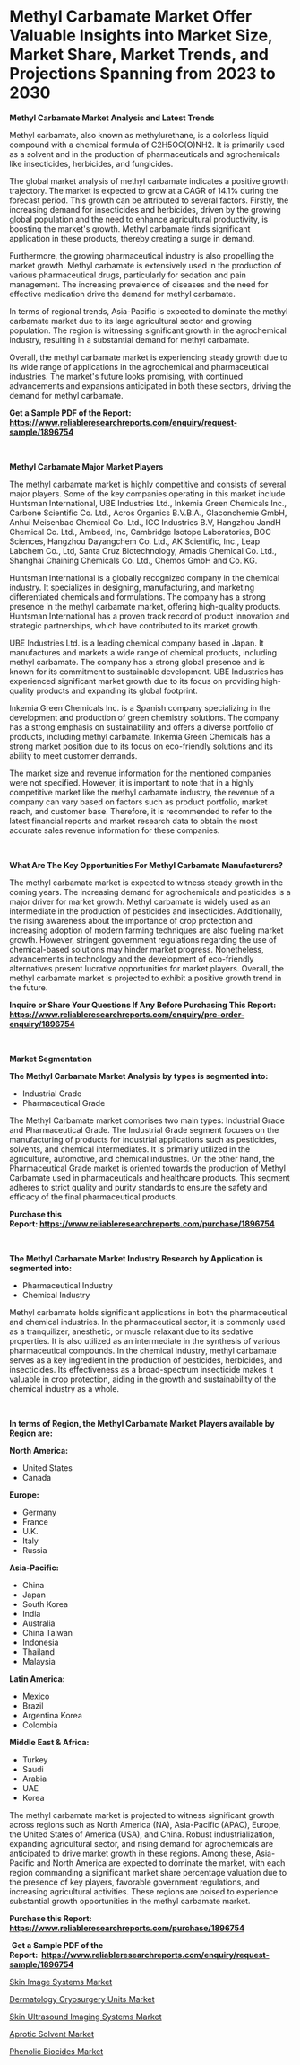 <p><h1>Methyl Carbamate Market Offer Valuable Insights into Market Size, Market Share, Market Trends, and Projections Spanning from 2023 to 2030</h1></p><p><strong>Methyl Carbamate Market Analysis and Latest Trends</strong></p>
<p><p>Methyl carbamate, also known as methylurethane, is a colorless liquid compound with a chemical formula of C2H5OC(O)NH2. It is primarily used as a solvent and in the production of pharmaceuticals and agrochemicals like insecticides, herbicides, and fungicides.</p><p>The global market analysis of methyl carbamate indicates a positive growth trajectory. The market is expected to grow at a CAGR of 14.1% during the forecast period. This growth can be attributed to several factors. Firstly, the increasing demand for insecticides and herbicides, driven by the growing global population and the need to enhance agricultural productivity, is boosting the market's growth. Methyl carbamate finds significant application in these products, thereby creating a surge in demand.</p><p>Furthermore, the growing pharmaceutical industry is also propelling the market growth. Methyl carbamate is extensively used in the production of various pharmaceutical drugs, particularly for sedation and pain management. The increasing prevalence of diseases and the need for effective medication drive the demand for methyl carbamate.</p><p>In terms of regional trends, Asia-Pacific is expected to dominate the methyl carbamate market due to its large agricultural sector and growing population. The region is witnessing significant growth in the agrochemical industry, resulting in a substantial demand for methyl carbamate.</p><p>Overall, the methyl carbamate market is experiencing steady growth due to its wide range of applications in the agrochemical and pharmaceutical industries. The market's future looks promising, with continued advancements and expansions anticipated in both these sectors, driving the demand for methyl carbamate.</p></p>
<p><strong>Get a Sample PDF of the Report:&nbsp; <a href="https://www.reliableresearchreports.com/enquiry/request-sample/1896754">https://www.reliableresearchreports.com/enquiry/request-sample/1896754</a></strong></p>
<p>&nbsp;</p>
<p><strong>Methyl Carbamate Major Market Players</strong></p>
<p><p>The methyl carbamate market is highly competitive and consists of several major players. Some of the key companies operating in this market include Huntsman International, UBE Industries Ltd., Inkemia Green Chemicals Inc., Carbone Scientific Co. Ltd., Acros Organics B.V.B.A., Glaconchemie GmbH, Anhui Meisenbao Chemical Co. Ltd., ICC Industries B.V, Hangzhou JandH Chemical Co. Ltd., Ambeed, Inc, Cambridge Isotope Laboratories, BOC Sciences, Hangzhou Dayangchem Co. Ltd., AK Scientific, Inc., Leap Labchem Co., Ltd, Santa Cruz Biotechnology, Amadis Chemical Co. Ltd., Shanghai Chaining Chemicals Co. Ltd., Chemos GmbH and Co. KG.</p><p>Huntsman International is a globally recognized company in the chemical industry. It specializes in designing, manufacturing, and marketing differentiated chemicals and formulations. The company has a strong presence in the methyl carbamate market, offering high-quality products. Huntsman International has a proven track record of product innovation and strategic partnerships, which have contributed to its market growth.</p><p>UBE Industries Ltd. is a leading chemical company based in Japan. It manufactures and markets a wide range of chemical products, including methyl carbamate. The company has a strong global presence and is known for its commitment to sustainable development. UBE Industries has experienced significant market growth due to its focus on providing high-quality products and expanding its global footprint.</p><p>Inkemia Green Chemicals Inc. is a Spanish company specializing in the development and production of green chemistry solutions. The company has a strong emphasis on sustainability and offers a diverse portfolio of products, including methyl carbamate. Inkemia Green Chemicals has a strong market position due to its focus on eco-friendly solutions and its ability to meet customer demands.</p><p>The market size and revenue information for the mentioned companies were not specified. However, it is important to note that in a highly competitive market like the methyl carbamate industry, the revenue of a company can vary based on factors such as product portfolio, market reach, and customer base. Therefore, it is recommended to refer to the latest financial reports and market research data to obtain the most accurate sales revenue information for these companies.</p></p>
<p>&nbsp;</p>
<p><strong>What Are The Key Opportunities For Methyl Carbamate Manufacturers?</strong></p>
<p><p>The methyl carbamate market is expected to witness steady growth in the coming years. The increasing demand for agrochemicals and pesticides is a major driver for market growth. Methyl carbamate is widely used as an intermediate in the production of pesticides and insecticides. Additionally, the rising awareness about the importance of crop protection and increasing adoption of modern farming techniques are also fueling market growth. However, stringent government regulations regarding the use of chemical-based solutions may hinder market progress. Nonetheless, advancements in technology and the development of eco-friendly alternatives present lucrative opportunities for market players. Overall, the methyl carbamate market is projected to exhibit a positive growth trend in the future.</p></p>
<p><strong>Inquire or Share Your Questions If Any Before Purchasing This Report: <a href="https://www.reliableresearchreports.com/enquiry/pre-order-enquiry/1896754">https://www.reliableresearchreports.com/enquiry/pre-order-enquiry/1896754</a></strong></p>
<p>&nbsp;</p>
<p><strong>Market Segmentation</strong></p>
<p><strong>The Methyl Carbamate Market Analysis by types is segmented into:</strong></p>
<p><ul><li>Industrial Grade</li><li>Pharmaceutical Grade</li></ul></p>
<p><p>The Methyl Carbamate market comprises two main types: Industrial Grade and Pharmaceutical Grade. The Industrial Grade segment focuses on the manufacturing of products for industrial applications such as pesticides, solvents, and chemical intermediates. It is primarily utilized in the agriculture, automotive, and chemical industries. On the other hand, the Pharmaceutical Grade market is oriented towards the production of Methyl Carbamate used in pharmaceuticals and healthcare products. This segment adheres to strict quality and purity standards to ensure the safety and efficacy of the final pharmaceutical products.</p></p>
<p><strong>Purchase this Report:&nbsp;<a href="https://www.reliableresearchreports.com/purchase/1896754">https://www.reliableresearchreports.com/purchase/1896754</a></strong></p>
<p>&nbsp;</p>
<p><strong>The Methyl Carbamate Market Industry Research by Application is segmented into:</strong></p>
<p><ul><li>Pharmaceutical Industry</li><li>Chemical Industry</li></ul></p>
<p><p>Methyl carbamate holds significant applications in both the pharmaceutical and chemical industries. In the pharmaceutical sector, it is commonly used as a tranquilizer, anesthetic, or muscle relaxant due to its sedative properties. It is also utilized as an intermediate in the synthesis of various pharmaceutical compounds. In the chemical industry, methyl carbamate serves as a key ingredient in the production of pesticides, herbicides, and insecticides. Its effectiveness as a broad-spectrum insecticide makes it valuable in crop protection, aiding in the growth and sustainability of the chemical industry as a whole.</p></p>
<p>&nbsp;</p>
<p><strong>In terms of Region, the Methyl Carbamate Market Players available by Region are:</strong></p>
<p>
    <p> <strong> North America: </strong>
        <ul>
            <li>United States</li>
            <li>Canada</li>
        </ul>
        </p> 
    <p> <strong> Europe: </strong>
        <ul>
            <li>Germany</li>
            <li>France</li>
            <li>U.K.</li>
            <li>Italy</li>
            <li>Russia</li>
        </ul>
        </p> 
    <p> <strong> Asia-Pacific: </strong>
        <ul>
            <li>China</li>
            <li>Japan</li>
            <li>South Korea</li>
            <li>India</li>
            <li>Australia</li>
            <li>China Taiwan</li>
            <li>Indonesia</li>
            <li>Thailand</li>
            <li>Malaysia</li>
        </ul>
        </p> 
    <p> <strong> Latin America: </strong>
        <ul>
            <li>Mexico</li>
            <li>Brazil</li>
            <li>Argentina Korea</li>
            <li>Colombia</li>
        </ul>
        </p> 
    <p> <strong> Middle East & Africa: </strong>
        <ul>
            <li>Turkey</li>
            <li>Saudi</li>
            <li>Arabia</li>
            <li>UAE</li>
            <li>Korea</li>
        </ul>
    </p>
    </p>
<p><p>The methyl carbamate market is projected to witness significant growth across regions such as North America (NA), Asia-Pacific (APAC), Europe, the United States of America (USA), and China. Robust industrialization, expanding agricultural sector, and rising demand for agrochemicals are anticipated to drive market growth in these regions. Among these, Asia-Pacific and North America are expected to dominate the market, with each region commanding a significant market share percentage valuation due to the presence of key players, favorable government regulations, and increasing agricultural activities. These regions are poised to experience substantial growth opportunities in the methyl carbamate market.</p></p>
<p><strong>Purchase this Report: <a href="https://www.reliableresearchreports.com/purchase/1896754">https://www.reliableresearchreports.com/purchase/1896754</a></strong></p>
<p>&nbsp;<strong>Get a Sample PDF of the Report:&nbsp;&nbsp;<a href="https://www.reliableresearchreports.com/enquiry/request-sample/1896754">https://www.reliableresearchreports.com/enquiry/request-sample/1896754</a></strong></p>
<p><strong></strong></p>
<p><p><a href="https://issuu.com/reportprime-2/docs/skin-image-systems-market-size-2030.pptx">Skin Image Systems Market</a></p><p><a href="https://issuu.com/reportprime-2/docs/dermatology-cryosurgery-units-market-size-2030.ppt">Dermatology Cryosurgery Units Market</a></p><p><a href="https://issuu.com/reportprime-2/docs/skin-ultrasound-imaging-systems-market-size-2030.p">Skin Ultrasound Imaging Systems Market</a></p><p><a href="https://github.com/PeterParrish5/Market-Research-Report-List-2/blob/main/aprotic-solvent-market.md">Aprotic Solvent Market</a></p><p><a href="https://github.com/CliffMedina6/Market-Research-Report-List-2/blob/main/phenolic-biocides-market.md">Phenolic Biocides Market</a></p></p>